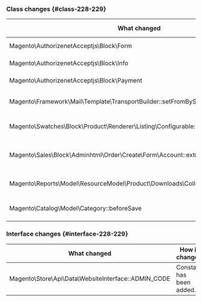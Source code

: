 ### Class changes   {#class-228-229}

| What changed                                                                         | How it changed                              |
|--------------------------------------------------------------------------------------|---------------------------------------------|
| Magento\AuthorizenetAcceptjs\Block\Form                                              | Class was added.                            |
| Magento\AuthorizenetAcceptjs\Block\Info                                              | Class was added.                            |
| Magento\AuthorizenetAcceptjs\Block\Payment                                           | Class was added.                            |
| Magento\Framework\Mail\Template\TransportBuilder::setFromByScope                     | [public] Method has been added.             |
| Magento\Swatches\Block\Product\Renderer\Listing\Configurable::getCacheKeyInfo        | [public] Method has been added.             |
| Magento\Sales\Block\Adminhtml\Order\Create\Form\Account::extractValuesFromAttributes | [private] Removed last method parameter(s). |
| Magento\Reports\Model\ResourceModel\Product\Downloads\Collection::getSelectCountSql  | [public] Method has been added.             |
| Magento\Catalog\Model\Category::beforeSave                                           | [public] Method has been added.             |

### Interface changes   {#interface-228-229}

| What changed                                         | How it changed           |
|------------------------------------------------------|--------------------------|
| Magento\Store\Api\Data\WebsiteInterface::ADMIN\_CODE | Constant has been added. |
